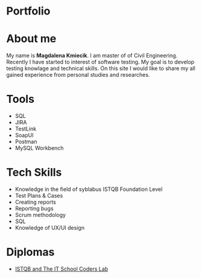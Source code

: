 # Portfolio
# About me
My name is **Magdalena Kmiecik**. I am master of of Civil Engineering. Recently I have started to interest of software testing. My goal is to develop testing knowlage and technical skills. On this site I would like to share my all gained experience from personal studies and researches.
# Tools
* SQL
* JIRA
* TestLink
* SoapUI
* Postman
* MySQL Workbench
# Tech Skills
* Knowledge in the field of syblabus ISTQB Foundation Level
* Test Plans & Cases
* Creating reports
* Reporting bugs
* Scrum methodology
* SQL
* Knowledge of UX/UI design
# Diplomas
* [ISTQB and The IT School Coders Lab](https://github.com/kmiecikm/Diplomas)
